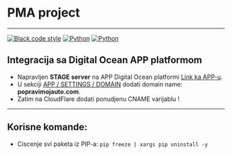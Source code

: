 # PMA project

--- 

[![Black code style](https://img.shields.io/badge/code%20style-black-000000.svg)](https://github.com/ambv/black)
[![Python](https://img.shields.io/badge/HTML%20code%20style-djhtml-orange?logo=html5)](https://github.com/rtts/djhtml)
[![Python](https://img.shields.io/badge/python-3.11.0-blue.svg?logo=python&logoColor=yellow)](https://www.python.org/)

## Integracija sa Digital Ocean APP platformom

- Napravljen **STAGE server** na APP Digital Ocean platformi [Link ka APP-u](https://pma-app-k89y6.ondigitalocean.app/).
- U
  sekciji [APP / SETTINGS / DOMAIN](https://cloud.digitalocean.com/apps/8058ee2c-a1c4-420f-bb1c-534672111037/settings?i=8d2545)
  dodati domain name: **popravimojauto.com**.
- Zatim na CloudFlare dodati ponudjenu CNAME varijablu !  

---

## Korisne komande:
- Ciscenje svi paketa iz PIP-a: ```pip freeze | xargs pip uninstall -y```
